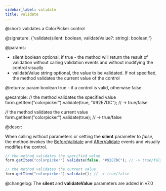 ```yaml
---
sidebar_label: validate
title: validate
---          
```


@short: validates a ColorPicker control

@signature: {'validate(silent: boolean, validateValue?: string): boolean;'}

@params:
- silent    boolean     optional, if true - the method will return the result of validation without calling validation events and without modifying the control visually
- validateValue     string     optional, the value to be validated. If not specified, the method validates the current value of the control

@returns:
param   boolean     true - if a control is valid, otherwise false

@example:
// the method validates the specified value
form.getItem("colorpicker").validate(true, "#92E7DC"); // -> true/false

// the method validates the current value
form.getItem("colorpicker").validate(true); // -> true/false

@descr:

When calling without parameters or setting the **silent** parameter to *false*, the method invokes the [BeforeValidate](form/api/colorpicker/colorpicker_beforevalidate_event.md) and [AfterValidate](form/api/colorpicker/colorpicker_aftervalidate_event.md) events and visually modifies the control.

~~~js
// the method validates the specified value
form.getItem("colorpicker").validate(false, "#92E7DC"); // -> true/false

// the method validates the current value
form.getItem("colorpicker").validate(); // -> true/false
~~~

@changelog:
The **silent** and **validateValue** parameters are added in v7.0
